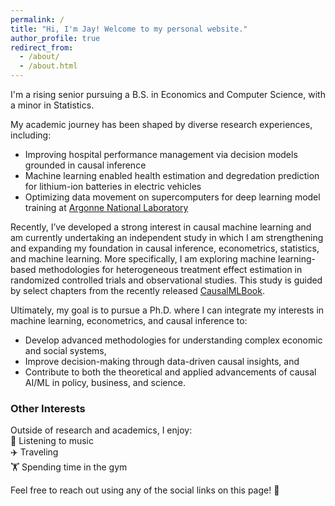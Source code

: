 ```yaml
---
permalink: /
title: "Hi, I'm Jay! Welcome to my personal website."
author_profile: true
redirect_from: 
  - /about/
  - /about.html
---
```


I'm a rising senior pursuing a B.S. in Economics and Computer Science, with a minor in Statistics.  

My academic journey has been shaped by diverse research experiences, including:  
- Improving hospital performance management via decision models grounded in causal inference  
- Machine learning enabled health estimation and degredation prediction for lithium-ion batteries in electric vehicles  
- Optimizing data movement on supercomputers for deep learning model training at [Argonne National Laboratory](https://www.anl.gov/)  

Recently, I’ve developed a strong interest in causal machine learning and am currently undertaking an independent study in which I am strengthening and expanding my foundation in causal inference, econometrics, statistics, and machine learning. More specifically, I am exploring machine learning-based methodologies for heterogeneous treatment effect estimation in randomized controlled trials and observational studies. This study is guided by select chapters from the recently released [CausalMLBook](https://causalml-book.org/).

Ultimately, my goal is to pursue a Ph.D. where I can integrate my interests in machine learning, econometrics, and causal inference to:  
- Develop advanced methodologies for understanding complex economic and social systems,  
- Improve decision-making through data-driven causal insights, and  
- Contribute to both the theoretical and applied advancements of causal AI/ML in policy, business, and science.  

### Other Interests  
Outside of research and academics, I enjoy:  
🎵 Listening to music  
✈️ Traveling  
🏋️ Spending time in the gym  

Feel free to reach out using any of the social links on this page! 🚀  
